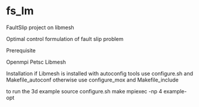 # fs_lm
FaultSlip project on libmesh

Optimal control formulation of fault slip problem

Prerequisite

Openmpi
Petsc
Libmesh

Installation 
if Libmesh is installed with autoconfig tools use configure.sh and Makefile_autoconf
otherwise use configure_mox and Makefile_include

to run the 3d example
source configure.sh
make
mpiexec -np 4 example-opt



